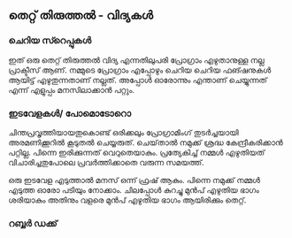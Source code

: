 ## തെറ്റ് തിരുത്തൽ - വിദ്യകള്‍
### ചെറിയ സ്റെപ്പുകള്‍
ഇത് ഒരു തെറ്റ് തിരുത്തല്‍ വിദ്യ എന്നതിലുപരി പ്രോഗ്രാം എഴുതാനുള്ള നല്ല പ്രാക്ടീസ് ആണ്.  നമ്മുടെ പ്രോഗ്രാം എപ്പോഴും ചെറിയ ചെറിയ ഫങ്ഷനുകള്‍ ആയിട്ട് എഴുതുന്നതാണ് നല്ലത്. അപ്പോള്‍ ഓരോന്നും എന്താണ് ചെയ്യുന്നത് എന്ന് എളുപ്പം മനസിലാക്കാന്‍ പറ്റും. 

### ഇടവേളകള്‍/ പോമൊടോറൊ
ചിന്തപ്രവൃത്തിയായതുകൊണ്ട് ഒരിക്കലും പ്രോഗ്രാമിംഗ് തുടര്‍ച്ചയായി അരമണിക്കൂറില്‍ കൂടുതല്‍ ചെയ്യരുത്. ചെയ്‌താല്‍ നമുക്ക് ശ്രദ്ധ കേന്ദ്രീകരിക്കാന്‍ പറ്റില്ല. പിന്നെ ഇരിക്കുന്നത് വെറുതെയാകും. പ്രത്യേകിച്ച് നമ്മള്‍ എഴുതിയത് വിചാരിച്ചതുപോലെ പ്രവര്‍ത്തിക്കാതെ വരുന്ന സമയത്ത്.

ഒരു ഇടവേള എടുത്താല്‍ മനസ് ഒന്ന് ഫ്രഷ്‌ ആകും. പിന്നെ നമുക്ക് നമ്മള്‍ എടുത്ത ഓരോ പടിയും നോക്കാം. ചിലപ്പോള്‍ കുറച്ചു മുന്‍പ് എഴുതിയ ഭാഗം ശരിയാകും അതിനും വളരെ മുന്‍പ് എഴുതിയ ഭാഗം ആയിരിക്കും തെറ്റ്.


### റബ്ബര്‍ ഡക്ക്
